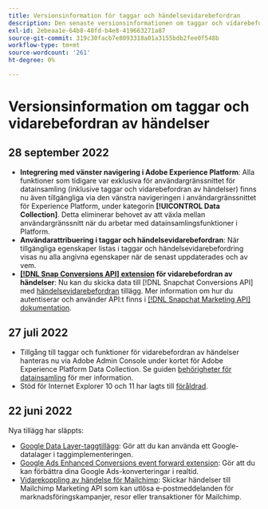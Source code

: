 ```yaml
---
title: Versionsinformation för taggar och händelsevidarebefordran
description: Den senaste versionsinformationen om taggar och vidarebefordran av händelser i Adobe Experience Platform.
exl-id: 2ebeaa1e-64b8-48fd-b4e8-419663271a87
source-git-commit: 319c30facb7e8093318a01a3155bdb2fee0f548b
workflow-type: tm+mt
source-wordcount: '261'
ht-degree: 0%

---
```


# Versionsinformation om taggar och vidarebefordran av händelser

## 28 september 2022

* **Integrering med vänster navigering i Adobe Experience Platform**: Alla funktioner som tidigare var exklusiva för användargränssnittet för datainsamling (inklusive taggar och vidarebefordran av händelser) finns nu även tillgängliga via den vänstra navigeringen i användargränssnittet för Experience Platform, under kategorin **[!UICONTROL Data Collection]**. Detta eliminerar behovet av att växla mellan användargränssnitt när du arbetar med datainsamlingsfunktioner i Platform.
* **Användarattribuering i taggar och händelsevidarebefordran**: När tillgängliga egenskaper listas i taggar och händelsevidarebefordring visas nu alla angivna egenskaper när de senast uppdaterades och av vem.
* **[[!DNL Snap Conversions API] extension](https://exchange.adobe.com/apps/ec/108550) för vidarebefordran av händelser**: Nu kan du skicka data till [!DNL Snapchat Conversions API] med [händelsevidarebefordran](../../tags/ui/event-forwarding/overview.md) tillägg. Mer information om hur du autentiserar och använder API:t finns i [[!DNL Snapchat Marketing API] dokumentation](https://marketingapi.snapchat.com/docs/conversion.html).

## 27 juli 2022

* Tillgång till taggar och funktioner för vidarebefordran av händelser hanteras nu via Adobe Admin Console under kortet för Adobe Experience Platform Data Collection. Se guiden [behörigheter för datainsamling](../../collection/permissions.md) för mer information.
* Stöd för Internet Explorer 10 och 11 har lagts till [föråldrad](../ie-deprecation.md).

## 22 juni 2022

Nya tillägg har släppts:

* [Google Data Layer-taggtillägg](../extensions/web/google-data-layer/overview.md): Gör att du kan använda ett Google-datalager i taggimplementeringen.
* [Google Ads Enhanced Conversions event forward extension](https://partners.adobe.com/exchangeprogram/experiencecloud/exchange.details.108630.html): Gör att du kan förbättra dina Google Ads-konverteringar i realtid.
* [Vidarekoppling av händelse för Mailchimp](../extensions/web/mailchimp/overview.md): Skickar händelser till Mailchimp Marketing API som kan utlösa e-postmeddelanden för marknadsföringskampanjer, resor eller transaktioner för Mailchimp.
